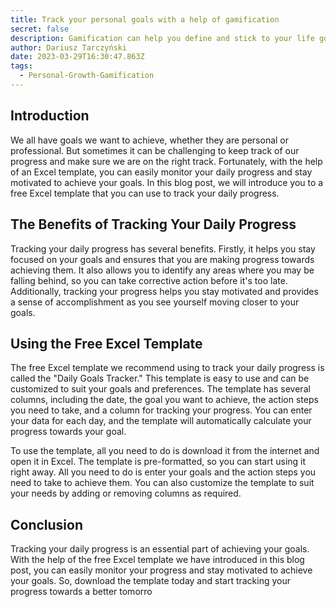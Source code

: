 ```yaml
---
title: Track your personal goals with a help of gamification
secret: false
description: Gamification can help you define and stick to your life goals. You only need to understand a few core principles
author: Dariusz Tarczyński
date: 2023-03-29T16:30:47.863Z
tags:
  - Personal-Growth-Gamification
---
```


## Introduction

We all have goals we want to achieve, whether they are personal or professional. But sometimes it can be challenging to keep track of our progress and make sure we are on the right track. Fortunately, with the help of an Excel template, you can easily monitor your daily progress and stay motivated to achieve your goals. In this blog post, we will introduce you to a free Excel template that you can use to track your daily progress.

## The Benefits of Tracking Your Daily Progress

Tracking your daily progress has several benefits. Firstly, it helps you stay focused on your goals and ensures that you are making progress towards achieving them. It also allows you to identify any areas where you may be falling behind, so you can take corrective action before it's too late. Additionally, tracking your progress helps you stay motivated and provides a sense of accomplishment as you see yourself moving closer to your goals.

## Using the Free Excel Template

The free Excel template we recommend using to track your daily progress is called the "Daily Goals Tracker." This template is easy to use and can be customized to suit your goals and preferences. The template has several columns, including the date, the goal you want to achieve, the action steps you need to take, and a column for tracking your progress. You can enter your data for each day, and the template will automatically calculate your progress towards your goal.

To use the template, all you need to do is download it from the internet and open it in Excel. The template is pre-formatted, so you can start using it right away. All you need to do is enter your goals and the action steps you need to take to achieve them. You can also customize the template to suit your needs by adding or removing columns as required.

## Conclusion

Tracking your daily progress is an essential part of achieving your goals. With the help of the free Excel template we have introduced in this blog post, you can easily monitor your progress and stay motivated to achieve your goals. So, download the template today and start tracking your progress towards a better tomorro